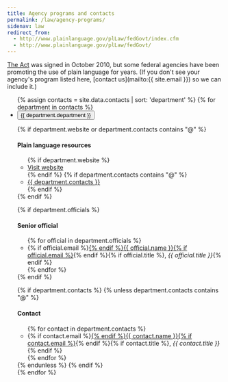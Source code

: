 ```yaml
---
title: Agency programs and contacts
permalink: /law/agency-programs/
sidenav: law
redirect_from:
  - http://www.plainlanguage.gov/plLaw/fedGovt/index.cfm
  - http://www.plainlanguage.gov/plLaw/fedGovt/
---
```


[The Act](https://www.gpo.gov/fdsys/pkg/PLAW-111publ274/content-detail.html) was signed in October 2010, but some federal agencies have been promoting the use of plain language for years. (If you don't see your agency's program listed here, [contact us](mailto:{{ site.email }}) so we can include it.)

<ul class="usa-accordion-bordered mt4">
{% assign contacts = site.data.contacts | sort: 'department' %}
{% for department in contacts %}
<li>
<button class="usa-accordion-button" aria-expanded="false" aria-controls="a{{forloop.index}}">
{{ department.department }}
</button>
<div id="a{{forloop.index}}" class="usa-accordion-content">

{% if department.website or department.contacts contains "@" %}
<h4>Plain language resources</h4>
<ul>
{% if department.website %}<li><a href="{{ department.website }}">Visit website<i class="icon icon-external-link ml1" aria-hidden="true"></i></a></li>{% endif %}
{% if department.contacts contains "@" %}<li><a href="mailto:{{ department.contacts }}">{{ department.contacts }}</a></li>{% endif %}
</ul>
{% endif %}

{% if department.officials %}
<h4>Senior official</h4>
<ul>
{% for official in department.officials %}
<li>{% if official.email %}<a href="mailto:{{ official.email }}">{% endif %}{{ official.name }}{% if official.email %}</a>{% endif %}{% if official.title %}, <em>{{ official.title }}</em>{% endif %}</li>
{% endfor %}
</ul>
{% endif %}

{% if department.contacts %}
{% unless department.contacts contains "@" %}
<h4>Contact</h4>
<ul>
{% for contact in department.contacts %}
<li>{% if contact.email %}<a href="mailto:{{ contact.email }}">{% endif %}{{ contact.name }}{% if contact.email %}</a>{% endif %}{% if contact.title %}, <em>{{ contact.title }}</em>{% endif %}</li>
{% endfor %}
</ul>
{% endunless %}
{% endif %}

</div>
</li>
{% endfor %}
</ul>
